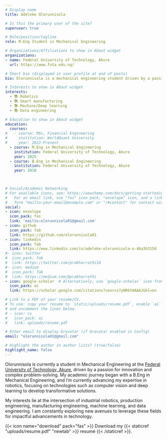 ```yaml
---
# Display name
title: Adeleke Olorunnisola

# Is this the primary user of the site?
superuser: true

# Role/position/tagline
role: M.Eng Student in Mechanical Engineering

# Organizations/Affiliations to show in About widget
organizations:
- name: Federal University of Technology, Akure
  url: https://www.futa.edu.ng/

# Short bio (displayed in user profile at end of posts)
bio: Olorunnisola is a mechanical engineering student driven by a passion for innovation and problem-solving. Currently focusing on robotics, he explores cutting-edge technologies including computer vision and deep learning to create transformative solutions.

# Interests to show in About widget
interests:
  - 📚 Robotics
  - 📚 Smart manufacturing
  - 📚 Machine/Deep learning
  - 📚 Data engineering

# Education to show in About widget
education:
  courses:
#   - course: MSc, Financial Engineering
#     institution: WorldQuant University
#     year: 2022-Present 
  - course: M.Eng in Mechanical Engineering
    institution: Federal University of Technology, Akure
    year: 2025
  - course: B.Eng in Mechanical Engineering
    institution: Federal University of Technology, Akure
    year: 2018

 

# Social/Academic Networking
# For available icons, see: https://wowchemy.com/docs/getting-started/page-builder/#icons
#   For an email link, use "fas" icon pack, "envelope" icon, and a link in the
#   form "mailto:your-email@example.com" or "/#contact" for contact widget.
social:
- icon: envelope
  icon_pack: fas
  link: 'mailto:olorunnisola01@gmail.com'
- icon: github
  icon_pack: fab
  link: https://github.com/olorunnisola01
- icon: linkedin
  icon_pack: fab
  link: https://www.linkedin.com/in/adeleke-olorunnisola-o-46a3b3150
#- icon: twitter
#  icon_pack: fab
#  link: https://twitter.com/prakharrathi14
#- icon: medium 
#  icon_pack: fab
#  link: https://medium.com/@prakharrathi
- icon: google-scholar  # Alternatively, use `google-scholar` icon from `ai` icon pack
  icon_pack: ai
  link: https://scholar.google.com/citations?user=s7yNR6YAAAAJ&hl=en

# Link to a PDF of your resume/CV.
# To use: copy your resume to `static/uploads/resume.pdf`, enable `ai` icons in `params.toml`, 
# and uncomment the lines below.
# - icon: cv
#   icon_pack: ai
#   link: uploads/resume.pdf

# Enter email to display Gravatar (if Gravatar enabled in Config)
email: "olorunnisola01@gmail.com"

# Highlight the author in author lists? (true/false)
highlight_name: false
---
```


Olorunnisola is currently a student in Mechanical Engineering at the [Federal University of Technology, Akure](http://www.futa.edu.ng), driven by a passion for innovation and complex problem-solving. My academic journey began with a B.Eng in Mechanical Engineering, and I’m currently advancing my expertise in robotics, focusing on technologies such as computer vision and deep learning to develop transformative solutions. 

My interests lie at the intersection of industrial robotics, production engineering, manufacturing engineering, machine learning, and data engineering. I am constantly exploring new avenues to leverage these fields for impactful advancements in technology.

{{< icon name="download" pack="fas" >}} Download my {{< staticref "uploads/resume.pdf" "newtab" >}} resumé {{< /staticref >}}.
